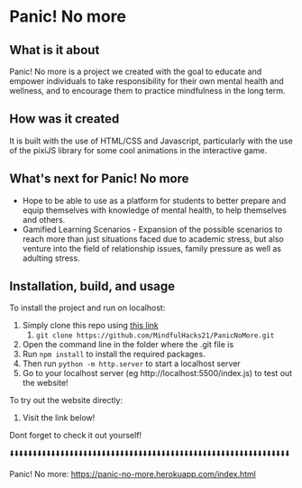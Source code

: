 # Panic! No more 
## What is it about
Panic! No more is a project we created with the goal to educate and empower individuals to take responsibility for their own mental health and wellness, and to encourage them to practice mindfulness in the long term.

## How was it created
It is built with the use of HTML/CSS and Javascript, particularly with the use of the pixiJS library for some cool animations in the interactive game.

## What's next for Panic! No more 
* Hope to be able to use as a platform for students to better prepare and equip themselves with knowledge of mental health, to help themselves and others.
* Gamified Learning Scenarios - Expansion of the possible scenarios to reach more than just situations faced due to academic stress, but also venture into the field of relationship issues, family pressure as well as adulting stress.

## Installation, build, and usage
To install the project and run on localhost:
1. Simply clone this repo using [this link](https://github.com/MindfulHacks21/PanicNoMore.git)
    1. `git clone https://github.com/MindfulHacks21/PanicNoMore.git`  
2. Open the command line in the folder where the .git file is
3. Run `npm install` to install the required packages. 
4. Then run `python -m http.server` to start a localhost server
5. Go to your localhost server (eg http://localhost:5500/index.js) to test out the website!

To try out the website directly:
1. Visit the link below!

Dont forget to check it out yourself!

⬇️⬇️⬇️⬇️⬇️⬇️⬇️⬇️⬇️⬇️⬇️⬇️⬇️⬇️⬇️⬇️⬇️⬇️⬇️⬇️⬇️⬇️⬇️⬇️⬇️⬇️⬇️⬇️⬇️⬇️⬇️⬇️⬇️⬇️⬇️⬇️⬇️⬇️⬇️⬇️⬇️⬇️⬇️⬇️⬇️⬇️⬇️⬇️⬇️⬇️⬇️⬇️⬇️⬇️⬇️⬇️⬇️⬇️⬇️⬇️⬇️

Panic! No more: https://panic-no-more.herokuapp.com/index.html
